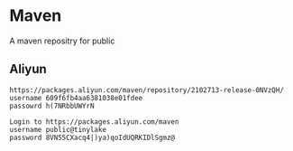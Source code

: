 # Maven
A maven repositry for public
## Aliyun
```
https://packages.aliyun.com/maven/repository/2102713-release-0NVzQH/
username 609f6fb4aa6381038e01fdee
passowrd h(7NRbbUWYrN

Login to https://packages.aliyun.com/maven
username public@tinylake
password 8VN55CXacq4|)ya)qoIdUQRKIDlSgmz@
```

